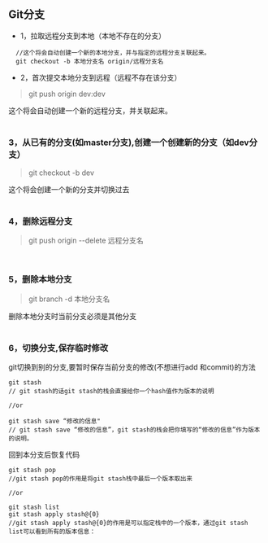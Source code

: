 ## Git分支

- 1，拉取远程分支到本地（本地不存在的分支）

```
  //这个将会自动创建一个新的本地分支，并与指定的远程分支关联起来。
  git checkout -b 本地分支名 origin/远程分支名
```



- 2，首次提交本地分支到远程（远程不存在该分支） 
> git push origin dev:dev

这个将会自动创建一个新的远程分支，并关联起来。
<br>
<br>

### 3，从已有的分支(如master分支),创建一个创建新的分支（如dev分支）
> git checkout -b dev

这个将会创建一个新的分支并切换过去
<br>
<br>

### 4，删除远程分支
> git push origin --delete 远程分支名
<br>

### 5，删除本地分支
> git branch -d 本地分支名

删除本地分支时当前分支必须是其他分支
<br>
<br>

### 6，切换分支,保存临时修改
git切换到别的分支,要暂时保存当前分支的修改(不想进行add 和commit)的方法 
``` git
git stash
// git stash的话git stash的栈会直接给你一个hash值作为版本的说明

//or

git stash save “修改的信息"
// git stash save “修改的信息”，git stash的栈会把你填写的“修改的信息”作为版本的说明。
``` 

回到本分支后恢复代码
``` git
git stash pop
//git stash pop的作用是将git stash栈中最后一个版本取出来

//or

git stash list
git stash apply stash@{0}
//git stash apply stash@{0}的作用是可以指定栈中的一个版本，通过git stash list可以看到所有的版本信息：
```
